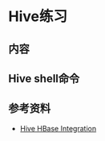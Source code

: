 # Hive练习

## 内容

## Hive shell命令

## 参考资料

- [Hive HBase Integration](https://cwiki.apache.org/confluence/display/Hive/HBaseIntegration)